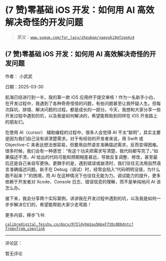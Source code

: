 # (7 赞)零基础 iOS 开发：如何用 AI 高效解决奇怪的开发问题

> 原文：[`www.yuque.com/for_lazy/zhoubao/yaayuki9gfzop4i4`](https://www.yuque.com/for_lazy/zhoubao/yaayuki9gfzop4i4)

## (7 赞)零基础 iOS 开发：如何用 AI 高效解决奇怪的开发问题

作者： 小武武

日期：2025-03-30

航海已经进行到一半，我的第一款 iOS
应用终于提交审核！作为一名新手小白，在开发过程中，我遇到了各种奇奇怪怪的问题，有些问题甚至让我怀疑人生。但每次踩坑、排错、解决问题的过程，都是成长的一部分。今天，我想和大家分享一些开发过程中遇到的坑，以及我是如何解决的，希望能帮助到同样在
iOS 开发路上的朋友们。

在使用 AI（cursor） 辅助编程的过程中，很多人会觉得 AI 不太“聪明”，其实主要是因为我们自己没有讲清楚需求。对于有经验的开发者来说，用
Swift 或 Objective-C
来表达想法很容易，但要用自然语言准确描述需求，反而变得困难。很多时候，我们会有一种感觉：“有这个功夫把需求写清楚，我代码都写完了。”如果描述不清，AI
给出的代码可能和预期相差甚远，导致反复调整、修改，甚至最后还是自己亲自写更快。更棘手的是，遇到错误或崩溃时，我们往往无法用自然语言准确描述问题。新手在
Debug（调试）时，经常会陷入“代码明明没错，为什么跑不起来？”的困境，而 AI 在这种情况下也往往无能为力。调试能力的提升，更多依赖于开发者对
Xcode、Console 日志、错误信息的理解，而不是单纯地问 AI 该怎么办。

接下来，我会分享两个实际案例，讲讲我在开发过程中遇到的坑，以及我是如何一步步解决它们的，希望能帮助大家少走弯路！

更多内容，移步飞书:

[`calibredigital.feishu.cn/docx/R7Ildyhm1ou5KmxF7tDc0DbXntc?from=from_copylink`](https://calibredigital.feishu.cn/docx/R7Ildyhm1ou5KmxF7tDc0DbXntc?from=from_copylink)

* * *

评论区：

暂无评论